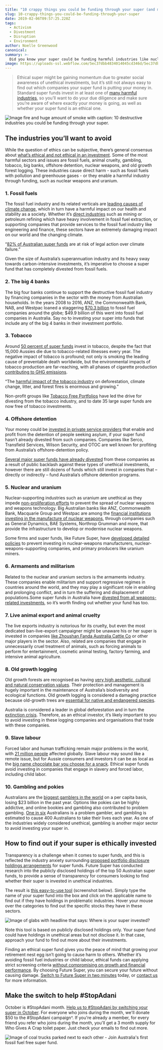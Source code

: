 ```yaml
---
title: "10 crappy things you could be funding through your super (and might want to stop)"
slug: 10-crappy-things-you-could-be-funding-through-your-super
date: 2019-02-06T09:57:25.228Z
tags:
  - Activism
  - Divestment
  - Disruption
  - Environment
author: Noelle Greenwood
canonical:
summary: >-
  Did you know your super could be funding harmful industries like nuclear arms and tobacco? Future Super reveals 10 damaging industries to avoid investing in.
image: https://uploads-ssl.webflow.com/5ec37dbb4834014045cd346d/5ec37dbc48340112dccd3dc5_10-descructive-industries_main%20(1)%20(1).jpg
---
```


> Ethical super might be gaining momentum due to greater social awareness of unethical investments, but it’s still not always easy to find out which companies your super fund is putting your money in. Standard super funds invest in at least one of [many harmful industries](https://www.choice.com.au/money/financial-planning-and-investing/superannuation/articles/australian-ethical-super-funds#ethical-definition), so you’ll want to do your due diligence and make sure you’re aware of where exactly your money is going, as well as whether your super fund is an ethical one.

![Image fire and huge amount of smoke with caption: 10 destructive industries you could be funding through your super.](<https://uploads-ssl.webflow.com/5ec37dbb4834014045cd346d/5ec37dbc48340112dccd3dc5_10-descructive-industries_main%20(1)%20(1).jpg>)

## The industries you’ll want to avoid

While the question of ethics can be subjective, there’s general consensus about [what’s ethical and not ethical in an investment](https://www.choice.com.au/money/financial-planning-and-investing/superannuation/articles/australian-ethical-super-funds#ethical-definition). Some of the most harmful sectors and issues are fossil fuels, animal cruelty, gambling, tobacco, big banks, offshore detention, nuclear weapons, and old growth forest logging. These industries cause direct harm - such as fossil fuels with pollution and greenhouse gases - or they enable a harmful industry through funding, such as nuclear weapons and uranium.

### 1\. Fossil fuels

The fossil fuel industry and its related verticals are [leading causes of climate change,](https://www.myfuturesuper.com.au/ethicalscreens/fossilfuels) which in turn have a harmful impact on our health and stability as a society. Whether it’s [direct industries](http://superswitch.org.au/companies/) such as mining or petroleum refining which have heavy involvement in fossil fuel extraction, or supporting companies that provide services to the fossil fuel industry like engineering and finance, these sectors have an extremely damaging impact on our world and the changing climate.

“[82% of Australian super funds](https://www.marketforces.org.au/media-release-82-of-australian-super-funds-at-risk-of-legal-action-over-climate-failure/) are at risk of legal action over climate failure.”

Given the size of Australia’s superannuation industry and its heavy sway towards carbon-intensive investments, it’s imperative to choose a super fund that has completely divested from fossil fuels.

### 2\. The big 4 banks

The big four banks continue to support the destructive fossil fuel industry by financing companies in the sector with the money from Australian households. In the years 2008 to 2016, ANZ, the Commonwealth Bank, NAB, and Westpac loaned a staggering [$70.3 billion](https://www.marketforces.org.au/info/fuelingthefire/) to fossil fuel companies around the globe; $49.9 billion of this went into fossil fuel companies in Australia. Say no to investing your super into funds that include any of the big 4 banks in their investment portfolio.

### 3\. Tobacco



Around [50 percent of super funds](https://www.acosh.org/superannuation-invested-tobacco/) invest in tobacco, despite the fact that 15,000 Aussies die due to tobacco-related illnesses every year. The negative impact of tobacco is profound; not only is smoking the leading cause of preventable death worldwide, but the environmental impacts of tobacco production are far-reaching, with all phases of cigarette production [contributing to GHG emissions](http://www.tobaccoinaustralia.org.au/chapter-10-tobacco-industry/10-14-the-environmental-impact-of-tobacco-producti#x44.).

“The [harmful impact of the tobacco industry](http://www.tobaccoatlas.org/topic/environmental-harm/) on deforestation, climate change, litter, and forest fires is enormous and growing.”

Non-profit groups like [Tobacco Free Portfolios](http://www.tobaccofreeportfolios.org/) have led the drive for divesting from the tobacco industry, and to date 35 large super funds are now free of tobacco investments.

### 4\. Offshore detention



Your money could be [invested in private service providers](http://rightnow.org.au/opinion-3/is-your-super-invested-in-australias-detention-of-children/) that enable and profit from the detention of people seeking asylum, if your super fund hasn’t already divested from such companies. Companies like Serco, Transfield Services, Wilson Security, and OTOC are well known for profiting from Australia’s offshore-detention policy.

[Several major super funds have already divested](http://www.smh.com.au/business/banking-and-finance/transfield-in-the-heart-of-hot-debate-on-ethical-investment-20150821-gj4ngq.html) from these companies as a result of public backlash against these types of unethical investments, however there are still dozens of funds which still invest in companies that – directly or indirectly – fund Australia’s offshore detention programs.

### 5\. Nuclear and uranium



Nuclear-supporting industries such as uranium are unethical as they impede [non-proliferation efforts](https://www.un.org/disarmament/wmd/nuclear/npt/) to prevent the spread of nuclear weapons and weapons technology. Big Australian banks like ANZ, Commonwealth Bank, Macquarie Group and Westpac are among the [financial institutions investing in the manufacture of nuclear weapons](http://www.medianet.com.au/releases/release-details.aspx/?id=871086), through companies such as General Dynamics, BAE Systems, Northrop Grumman and more, that provide the infrastructure to develop or modernise nuclear weapons.

Some firms and super funds, like Future Super, have [developed detailed policies](http://www.moneymanagement.com.au/news/superannuation/super-funds-more-supportive-non-proliferation) to prevent investing in nuclear-weapons manufacturers, nuclear-weapons-supporting companies, and primary producers like uranium miners.

### 6\. Armaments and militarism

Related to the nuclear and uranium sectors is the armaments industry. These companies enable militarism and support regressive regimes in countries around the world, and they may play a significant role in enabling and prolonging conflict, and in turn the suffering and displacement of populations.Some super funds in Australia have [divested from all weapons-related investments](http://www.abc.net.au/news/2015-11-12/ethical-investing-activists-target-controversial-companies/6927650), so it’s worth finding out whether your fund has too.

### 7\. Live animal export and animal cruelty

The live exports industry is notorious for its cruelty, but even the most dedicated ban-live-export campaigner might be unaware his or her super is invested in companies [like Zhoushan Fanda Australia Cattle Co](http://www.abc.net.au/news/rural/rural-news/2017-06-01/elders-exits-live-exports-ncaa-sale/8578456) or other major players in the sector. Also, related are companies that engage in unnecessarily cruel treatment of animals, such as forcing animals to perform for entertainment, cosmetic animal testing, factory farming, and intensive animal agriculture.

### 8\. Old growth logging



Old growth forests are recognised as having [very high aesthetic, cultural and natural conservation values](http://www.environment.nsw.gov.au/resources/nature/landholderNotes10OldGrowthForests.pdf). Their protection and management is hugely important in the maintenance of Australia’s biodiversity and ecological functions. Old growth logging is considered a damaging practice because old-growth trees are [essential for native and endangered species](https://theconversation.com/victorian-forestry-is-definitely-not-ecologically-sustainable-11392).

Australia is considered a leader in global deforestation and in turn the [extinction crisis](http://www.abs.gov.au/ausstats/abs@.nsf/0/525E198EE27F1682CA2569DE00267E45?OpenDocument). Therefore, as an ethical investor, it’s likely important to you to avoid investing in these logging companies and organisations that trade with these companies.

### 9\. Slave labour

Forced labor and human trafficking remain major problems in the world, with [21 million people](http://www.ilo.org/global/topics/forced-labour/policy-areas/statistics/lang--en/index.htm) affected globally. Slave labour may sound like a remote issue, but for Aussie consumers and investors it can be as local as the [big name chocolate bar you choose for a snack](https://chocolateclass.wordpress.com/2017/03/24/from-cadbury-to-nestle-big-chocolate-forced-labor/). Ethical super funds avoid investing in companies that engage in slavery and forced labor, including child labor.

### 10\. Gambling and pokies

Australians are the [biggest gamblers in the world](http://www.abc.net.au/news/2016-08-23/sports-betting-losses-on-the-rise/7777388) on a per capita basis, losing $23 billion in the past year. Options like pokies can be highly addictive, and online bookies and gambling also contributed to problem gambling. [One in six](http://www.smh.com.au/business/consumer-affairs/gambling-is-killing-one-australian-a-day-but-it-rakes-in-billions-in-tax-20160927-grpypl.html) Australians is a problem gambler, and gambling is estimated to cause 400 Australians to take their lives each year. As one of the industries widely considered unethical, gambling is another major sector to avoid investing your super in.

## How to find out if your super is ethically invested

Transparency is a challenge when it comes to super funds, and this is reflected the industry anxiety surrounding [proposed portfolio disclosure holdings arrangements](http://www.moneymanagement.com.au/news/superannuation/super-funds-anxious-about-unlisted-portfolio-disclosures) for super funds. Future Super has conducted research into the publicly disclosed holdings of the top 50 Australian super funds, to provide a sense of transparency for consumers looking to find whether their super is invested in unethical industries.

The result is [this easy-to-use tool](https://www.theguardian.com/future-super-revealed-whats-inside-your-fund/ng-interactive/2017/mar/07/what-future-is-your-super-invested-in) (screenshot below). Simply type the name of your super fund into the box and click on the applicable name to find out if they have holdings in problematic industries. Hover your mouse over the categories to find out the specific stocks they have in these sectors.

![Image of glabs with headline that says: Where is your super invested?](https://uploads-ssl.webflow.com/5ec37dbb4834014045cd346d/5ec37dbc483401d2edcd3bcd_Guardian-Labs-screenshot-compressor.png)

Note this tool is based on publicly disclosed holdings only. Your super fund could have holdings in unethical areas but not disclose it. In that case, approach your fund to find out more about their investments.

Finding an ethical super fund gives you the peace of mind that growing your retirement nest egg isn’t going to cause harm to others. Whether it’s avoiding fossil fuel industries or child labour, ethical funds can applying strict screening criteria [without compromising on growth and financial performance](http://www.abc.net.au/news/2017-07-25/ethical-investment-funds-outperforming-mainstream-counterparts/8742104). By choosing Future Super, you can secure your future without causing damage. [Switch to Future Super in two minutes](https://www.myfuturesuper.com.au/switch/join-futures-super) today, or [contact us](https://www.myfuturesuper.com.au/about/contact) for more information.

## Make the switch to help #StopAdani

October is #StopAdani month. [Help us to #StopAdani by switching your super in October](/switch/stopadani). For everyone who joins during the month, we'll donate $50 to the #StopAdani campaign^. If you're already a member, for every friend you refer who joins during the month, you'll get a 3 month supply for Who Gives A Crap toilet paper. Just check your emails to find out more.

![Image of coal trucks parked next to each other - Join Australia's first fossil fuel free super fund. ](<https://uploads-ssl.webflow.com/5ec37dbb4834014045cd346d/5ec37dbc4834016bd6cd3e15_5c1443dba808382a4b0d2239_StopAdani_OG%20(2).png>)
